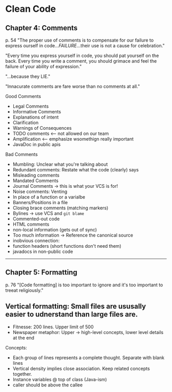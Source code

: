 # Clean Code

## Chapter 4: Comments

p. 54 "The proper use of comments is to compensate for our failure to express ourself in code...*FAILURE*...their use is not a cause for celebration."

"Every time you express yourself in code, you should pat yourself on the back. Every time you write a comment, you should grimace and feel the failure of your ability of expression."

"...because they LIE."

"Innacurate comments are fare worse than no comments at all."

Good Comments

- Legal Comments
- Informative Comments
- Explanations of intent
- Clarification
- Warnings of Consequences
- TODO comments <-- not allowed on our team
- Amplification <-- emphasize wsomethign really important
- JavaDoc in public apis

Bad Comments

- Mumbling: Unclear what you're talking about
- Redundant comments: Restate what the code (clearly) says
- Misleading comments
- Mandated Comments 
- Journal Comments -> this is what your VCS is for!
- Noise comments: Venting
- In place of a function or a varialbe
- Banners/Positions in a file
- Closing brace comments (matching markers)
- Bylines -> use VCS and `git blame`
- Commented-out code
- HTML comments
- non-local information (gets out of sync)
- Too much information -> Reference the canonical source
- inobvious connection: 
- function headers (short functions don't need them)
- javadocs in non-public code

--- 

## Chapter 5: Formatting

p. 76 "[Code formatting] is too important to ignore and it's too important to treeat religiously."

## Vertical formatting: Small files are ususally easier to udnerstand than large files are.
- Fitnesse: 200 lines.  Upper limit of 500
- Newspaper metaphor: Upper -> high-level concepts, lower level details at the end

Concepts:
- Each group of lines represents a complete thought.  Separate with blank lines
- Vertical density implies close association.  Keep related concepts together.
- Instance variables @ top of class (Java-ism)
- caller should be above the callee




